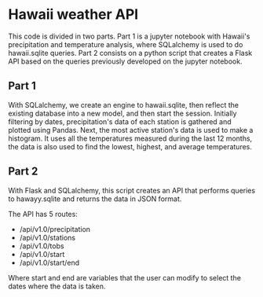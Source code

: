# Hawaii weather API

This code is divided in two parts. Part 1 is a jupyter notebook with Hawaii's precipitation and temperature analysis, where SQLalchemy is used to do hawaii.sqlite queries. Part 2 consists on a python script that creates a Flask API based on the queries previously developed on the jupyter notebook.

## Part 1

With SQLalchemy, we create an engine to hawaii.sqlite, then reflect the existing database into a new model, and then start the session. Initially filtering by dates, precipitation's data of each station is gathered and plotted using Pandas. Next, the most active station's data is used to make a histogram. It uses all the temperatures measured during the last 12 months, the data is also used to find the lowest, highest, and average temperatures.    

## Part 2

With Flask and SQLalchemy, this script creates an API that performs queries to hawayy.sqlite and returns the data in JSON format. 

The API has 5 routes:
- /api/v1.0/precipitation
- /api/v1.0/stations
- /api/v1.0/tobs
- /api/v1.0/start
- /api/v1.0/start/end

Where start and end are variables that the user can modify to select the dates where the data is taken.

